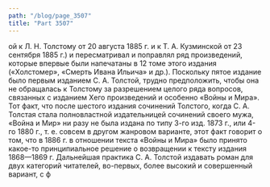```yaml
---
path: "/blog/page_3507"
title: "Part 3507"
---
```


ой к Л. Н. Толстому от 20 августа 1885 г. и к Т. А. Кузминской от 23 сентября 1885 г.) и пересматривал и поправлял ряд произведений, которые впервые были напечатаны в 12 томе этого издания («Холстомер», «Смерть Ивана Ильича» и др.). Поскольку пятое издание было первым изданием С. А. Толстой, трудно предположить, чтобы она не обращалась к Толстому за разрешением целого ряда вопросов, связанных с изданием Xего произведений и особенно «Войны и Мира». Тот факт, что после шестого издания сочинений Толстого, когда С. А. Толстая стала полновластной издательницей сочинений своего мужа, «Война и Мир» ни разу не была издана по типу 3-го изд. 1873 г., или 4-го 1880 г., т. е. совсем в другом жанровом варианте, этот факт говорит о том, что в 1886 г. в отношении текста «Войны и Мира» было принято какое-то принципиальное решение о возвращении к тексту издания 1868—1869 г. Дальнейшая практика С. А. Толстой издавать роман для двух категорий читателей, во-первых, более высокий и совершенный вариант, с ф
